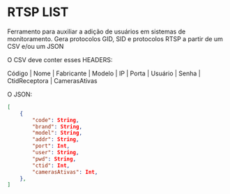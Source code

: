 # RTSP LIST

Ferramento para auxiliar a adição de usuários em sistemas de monitoramento.
Gera protocolos GID, SID e protocolos RTSP a partir de um CSV e/ou um JSON

O CSV deve conter esses HEADERS:

Código | Nome | Fabricante | Modelo | IP | Porta | Usuário | Senha | CtidReceptora | CamerasAtivas

O JSON: 

```json
[
    {
        "code": String,
        "brand": String,
        "model": String,
        "addr": String,
        "port": Int,
        "user": String,
        "pwd": String,
        "ctid": Int,
        "camerasAtivas": Int, 
    },
]

```

